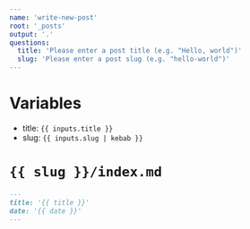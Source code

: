```yaml
---
name: 'write-new-post'
root: '_posts'
output: '.'
questions:
  title: 'Please enter a post title (e.g. "Hello, world")'
  slug: 'Please enter a post slug (e.g. "hello-world")'
---
```


# Variables

- title: `{{ inputs.title }}`
- slug: `{{ inputs.slug | kebab }}`

# `{{ slug }}/index.md`

```markdown
---
title: '{{ title }}'
date: '{{ date }}'
---
```